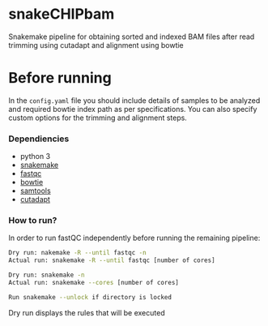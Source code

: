 # snakeCHIPbam
Snakemake pipeline for obtaining sorted and indexed BAM files after read trimming using cutadapt and alignment using bowtie

# Before running
In the `config.yaml` file you should include details of samples to be analyzed and required bowtie index path as per specifications. You can also specify custom options for the trimming and alignment steps.

### Dependiencies
* python 3
* [snakemake](https://snakemake.readthedocs.io/en/stable/)
* [fastqc](https://www.bioinformatics.babraham.ac.uk/projects/fastqc/)
* [bowtie](https://anaconda.org/bioconda/bowtie)
* [samtools](http://www.htslib.org/)
* [cutadapt](https://cutadapt.readthedocs.io/en/stable/)

### How to run?
In order to run fastQC independently before running the remaining pipeline:
```bash
Dry run: nakemake -R --until fastqc -n
Actual run: snakemake -R --until fastqc [number of cores]
```

```bash
Dry run: snakemake -n
Actual run: snakemake --cores [number of cores]

Run snakemake --unlock if directory is locked
```
Dry run displays the rules that will be executed
